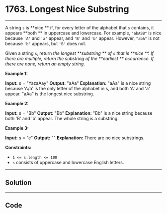 # 1763. Longest Nice Substring

---

A string `s` is **nice ** if, for every letter of the alphabet that `s` contains, it appears **both ** in uppercase and lowercase. For example, `"abABB"` is nice because `'A'` and `'a'` appear, and `'B'` and `'b'` appear. However, `"abA"` is not because `'b'` appears, but `'B'` does not.

Given a string `s`, return _the longest **substring ** of `s` that is **nice **. If there are multiple, return the substring of the **earliest ** occurrence. If there are none, return an empty string_.

 

**Example 1:**


**Input:** s = "YazaAay"
**Output:** "aAa"
**Explanation:** "aAa" is a nice string because 'A/a' is the only letter of the alphabet in s, and both 'A' and 'a' appear.
"aAa" is the longest nice substring.


**Example 2:**


**Input:** s = "Bb"
**Output:** "Bb"
**Explanation:** "Bb" is a nice string because both 'B' and 'b' appear. The whole string is a substring.


**Example 3:**


**Input:** s = "c"
**Output:** ""
**Explanation:** There are no nice substrings.


 

**Constraints:**

  * `1 <= s.length <= 100`
  * `s` consists of uppercase and lowercase English letters.

---

## Solution



---

## Code
```python


```